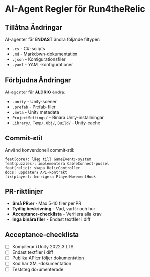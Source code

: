 # AI-Agent Regler för Run4theRelic

## Tillåtna Ändringar
AI-agenter får **ENDAST** ändra följande filtyper:
- `.cs` - C#-scripts
- `.md` - Markdown-dokumentation
- `.json` - Konfigurationsfiler
- `.yaml` - YAML-konfigurationer

## Förbjudna Ändringar
AI-agenter får **ALDRIG** ändra:
- `.unity` - Unity-scener
- `.prefab` - Prefab-filer
- `.meta` - Unity metadata
- `ProjectSettings/` - Binära Unity-inställningar
- `Library/`, `Temp/`, `Obj/`, `Build/` - Unity-cache

## Commit-stil
Använd konventionell commit-stil:
```
feat(core): lägg till GameEvents-system
feat(puzzles): implementera CableConnect-pussel
feat(relic): skapa RelicController
docs: uppdatera API-kontrakt
fix(player): korrigera PlayerMovementHook
```

## PR-riktlinjer
- **Små PR:er** - Max 5-10 filer per PR
- **Tydlig beskrivning** - Vad, varför och hur
- **Acceptance-checklista** - Verifiera alla krav
- **Inga binära filer** - Endast textfiler i diff

## Acceptance-checklista
- [ ] Kompilerar i Unity 2022.3 LTS
- [ ] Endast textfiler i diff
- [ ] Publika API:er följer dokumentation
- [ ] Kod har XML-dokumentation
- [ ] Teststeg dokumenterade 